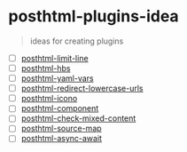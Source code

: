 # posthtml-plugins-idea
> ideas for creating plugins

- [ ] [posthtml-limit-line](https://github.com/posthtml/posthtml-render/issues/3)
- [ ] [posthtml-hbs](https://github.com/posthtml/posthtml/issues/193)
- [ ] [posthtml-yaml-vars](https://github.com/posthtml/posthtml-extend/issues/10)
- [ ] [posthtml-redirect-lowercase-urls](https://github.com/posthtml/posthtml-plugins/issues/18)
- [ ] [posthtml-icono](https://github.com/posthtml/posthtml-plugins/issues/19)
- [ ] [posthtml-component](https://github.com/posthtml/posthtml-plugins-idea/issues/7)
- [ ] [posthtml-check-mixed-content](https://github.com/posthtml/posthtml-plugins-idea/issues/8)
- [ ] [posthtml-source-map](https://github.com/posthtml/posthtml-plugins-idea/issues/9)
- [ ] [posthtml-async-await](https://github.com/posthtml/posthtml-plugins-idea/issues/10)
